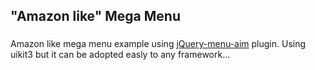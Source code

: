 ## "Amazon like" Mega Menu
###
Amazon like mega menu example using <a href="https://github.com/kamens/jQuery-menu-aim">jQuery-menu-aim</a> plugin. Using uikit3 but it can be adopted easly to any framework...
